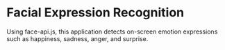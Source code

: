 # Facial Expression Recognition

Using face-api.js, this application detects on-screen emotion expressions such as happiness, sadness, anger, and surprise.
